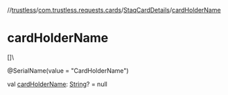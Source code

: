 //[trustless](../../../index.md)/[com.trustless.requests.cards](../index.md)/[StaqCardDetails](index.md)/[cardHolderName](card-holder-name.md)

# cardHolderName

[]\

@SerialName(value = &quot;CardHolderName&quot;)

val [cardHolderName](card-holder-name.md): [String](https://kotlinlang.org/api/latest/jvm/stdlib/kotlin/-string/index.html)? = null
